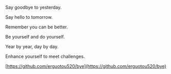 Say goodbye to yesterday.

Say hello to tomorrow.

Remember you can be better.

Be yourself and do yourself.

Year by year, day by day.

Enhance yourself to meet challenges.

[https://github.com/erguotou520/bye](https://github.com/erguotou520/bye)